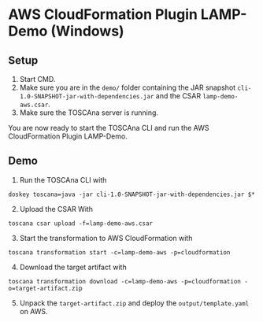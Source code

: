 # AWS CloudFormation Plugin LAMP-Demo (Windows)
## Setup
1. Start CMD.
2. Make sure you are in the `demo/` folder containing the JAR snapshot `cli-1.0-SNAPSHOT-jar-with-dependencies.jar` and the CSAR `lamp-demo-aws.csar`.
3. Make sure the TOSCAna server is running.

You are now ready to start the TOSCAna CLI and run the AWS CloudFormation Plugin LAMP-Demo.

## Demo
1. Run the TOSCAna CLI with

`doskey toscana=java -jar cli-1.0-SNAPSHOT-jar-with-dependencies.jar $*`

2. Upload the CSAR With

`toscana csar upload -f=lamp-demo-aws.csar`

3. Start the transformation to AWS CloudFormation with

`toscana transformation start -c=lamp-demo-aws -p=cloudformation`

4. Download the target artifact with

`toscana transformation download -c=lamp-demo-aws -p=cloudformation -o=target-artifact.zip`

5. Unpack the `target-artifact.zip` and deploy the `output/template.yaml` on AWS.
